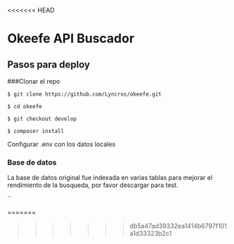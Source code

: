 <<<<<<< HEAD
# Okeefe API Buscador

## Pasos para deploy

###Clonar el repo

`$ git clone https://github.com/Lyncros/okeefe.git`

`$ cd okeefe`

`$ git checkout develop`

`$ composer install`

Configurar .env con los datos locales

### Base de datos

La base de datos original fue indexada en varias tablas para mejorar el rendimiento de la busqueda,
por favor descargar para test.

``



=======
>>>>>>> db5a47ad39332ea1414b6797f101a1d33323b2c1
